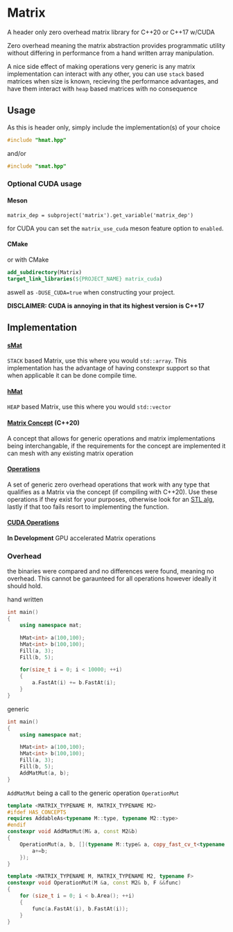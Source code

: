# Matrix 
A header only zero overhead matrix library for C++20 or C++17 w/CUDA 

Zero overhead meaning the matrix abstraction provides programmatic utility without differing in performance from a hand written array manipulation.

A nice side effect of making operations very generic is any matrix implementation can interact with any other, you can use `stack` based matrices when size is known, recieving the performance advantages, and have them interact with `heap` based matrices with no consequence

## Usage

As this is header only, simply include the implementation(s) of your choice
```cpp
#include "hmat.hpp"
```
and/or
```cpp
#include "smat.hpp"
```

### Optional CUDA usage
#### Meson
```meson
matrix_dep = subproject('matrix').get_variable('matrix_dep')
```
for CUDA you can set the `matrix_use_cuda` meson feature option to `enabled`.

#### CMake
or with CMake
```cmake
add_subdirectory(Matrix)
target_link_libraries(${PROJECT_NAME} matrix_cuda)
```
aswell as 
`-DUSE_CUDA=true` when constructing your project.

**DISCLAIMER: CUDA is annoying in that its highest version is C++17**

## Implementation 

#### [sMat](smat.hpp)
`STACK` based Matrix, use this where you would `std::array`. This implementation has the advantage of having constexpr support so that when applicable it can be done compile time.

#### [hMat](hmat.hpp)
`HEAP` based Matrix, use this where you would `std::vector`

#### [Matrix Concept](matrix/std/dependencies/cmat.hpp) (C++20)
A concept that allows for generic operations and matrix implementations being interchangable, if the requirements for the concept are implemented it can mesh with any existing matrix operation

#### [Operations](matrix/std)
A set of generic zero overhead operations that work with any type that qualifies as a Matrix via the concept (if compiling with C++20). Use these operations if they exist for your purposes, otherwise look for an [STL alg](https://en.cppreference.com/w/cpp/algorithm), lastly if that too fails resort to implementing the function.

#### [CUDA Operations](subprojects/cuda)
**In Development**
GPU accelerated Matrix operations

### Overhead
the binaries were compared and no differences were found, meaning no overhead. This cannot be garaunteed for all operations however ideally it should hold.

hand written
```cpp
int main()
{
    using namespace mat;

    hMat<int> a(100,100);
    hMat<int> b(100,100);
    Fill(a, 3);
    Fill(b, 5);

    for(size_t i = 0; i < 10000; ++i)
    {
        a.FastAt(i) += b.FastAt(i);
    }
}
```
generic
```cpp
int main()
{
    using namespace mat;

    hMat<int> a(100,100);
    hMat<int> b(100,100);
    Fill(a, 3);
    Fill(b, 5);
    AddMatMut(a, b);
}
```
`AddMatMut` being a call to the generic operation `OperationMut`
```cpp
template <MATRIX_TYPENAME M, MATRIX_TYPENAME M2>
#ifdef HAS_CONCEPTS 
requires AddableAs<typename M::type, typename M2::type>
#endif
constexpr void AddMatMut(M& a, const M2&b) 
{ 
    OperationMut(a, b, [](typename M::type& a, copy_fast_cv_t<typename M::type> b){ 
        a+=b; 
    }); 
}
```
```cpp
template <MATRIX_TYPENAME M, MATRIX_TYPENAME M2, typename F>
constexpr void OperationMut(M &a, const M2& b, F &&func)
{
    for (size_t i = 0; i < b.Area(); ++i)
    {
        func(a.FastAt(i), b.FastAt(i));
    }
}
```
